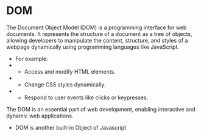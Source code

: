 # DOM
The Document Object Model (DOM) is a programming interface for web documents. It represents the structure of a document as a tree of objects, allowing developers to manipulate the content, structure, and styles of a webpage dynamically using programming languages like JavaScript.

* For example:
* - Access and modify HTML elements.
* - Change CSS styles dynamically.
* - Respond to user events like clicks or keypresses.

The DOM is an essential part of web development, enabling interactive and dynamic web applications.


* DOM is another built-in Object of Javascript
